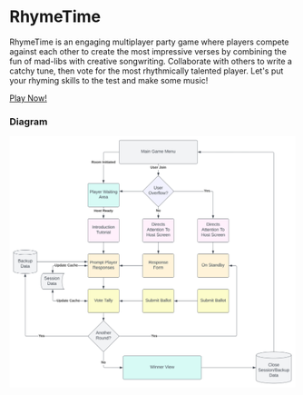 # RhymeTime
RhymeTime is an engaging multiplayer party game where players compete against each other to create the most impressive verses by combining the fun of mad-libs with creative songwriting. Collaborate with others to write a catchy tune, then vote for the most rhythmically talented player. Let's put your rhyming skills to the test and make some music!

[Play Now!](https://rhymetime.herokuapp.com/)

### Diagram
<img src="./diagramWhiteBackground.svg">
